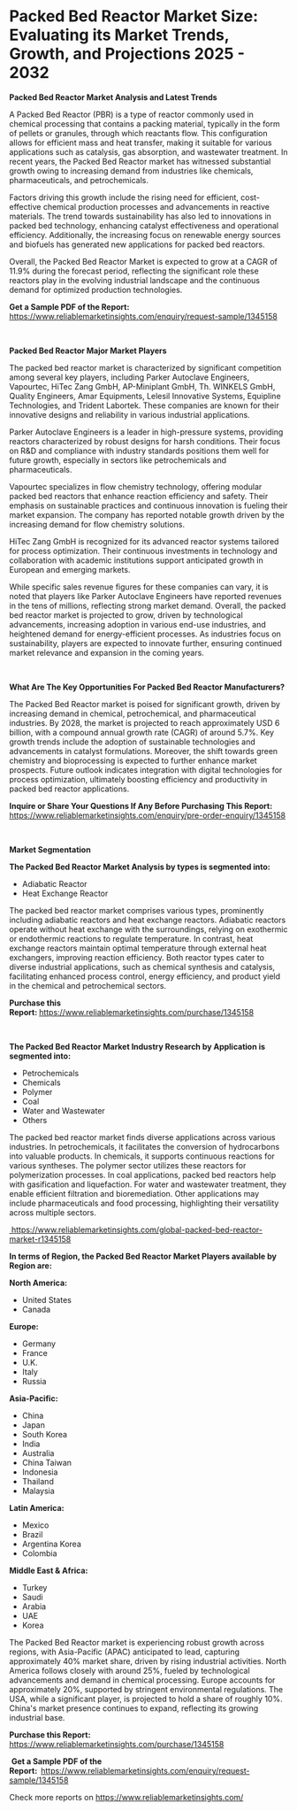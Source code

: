 <p><h1>Packed Bed Reactor Market Size: Evaluating its Market Trends, Growth, and Projections 2025 - 2032</h1></p><p><strong>Packed Bed Reactor Market Analysis and Latest Trends</strong></p>
<p><p>A Packed Bed Reactor (PBR) is a type of reactor commonly used in chemical processing that contains a packing material, typically in the form of pellets or granules, through which reactants flow. This configuration allows for efficient mass and heat transfer, making it suitable for various applications such as catalysis, gas absorption, and wastewater treatment. In recent years, the Packed Bed Reactor market has witnessed substantial growth owing to increasing demand from industries like chemicals, pharmaceuticals, and petrochemicals.</p><p>Factors driving this growth include the rising need for efficient, cost-effective chemical production processes and advancements in reactive materials. The trend towards sustainability has also led to innovations in packed bed technology, enhancing catalyst effectiveness and operational efficiency. Additionally, the increasing focus on renewable energy sources and biofuels has generated new applications for packed bed reactors.</p><p>Overall, the Packed Bed Reactor Market is expected to grow at a CAGR of 11.9% during the forecast period, reflecting the significant role these reactors play in the evolving industrial landscape and the continuous demand for optimized production technologies.</p></p>
<p><strong>Get a Sample PDF of the Report:&nbsp;</strong> <a href="https://www.reliablemarketinsights.com/enquiry/request-sample/1345158?utm_campaign=3037&utm_medium=2&utm_source=Github&utm_content=ia&utm_term=09042025&utm_id=packed-bed-reactor">https://www.reliablemarketinsights.com/enquiry/request-sample/1345158</a></p>
<p>&nbsp;</p>
<p><strong>Packed Bed Reactor Major Market Players</strong></p>
<p><p>The packed bed reactor market is characterized by significant competition among several key players, including Parker Autoclave Engineers, Vapourtec, HiTec Zang GmbH, AP-Miniplant GmbH, Th. WINKELS GmbH, Quality Engineers, Amar Equipments, Lelesil Innovative Systems, Equipline Technologies, and Trident Labortek. These companies are known for their innovative designs and reliability in various industrial applications.</p><p>Parker Autoclave Engineers is a leader in high-pressure systems, providing reactors characterized by robust designs for harsh conditions. Their focus on R&D and compliance with industry standards positions them well for future growth, especially in sectors like petrochemicals and pharmaceuticals.</p><p>Vapourtec specializes in flow chemistry technology, offering modular packed bed reactors that enhance reaction efficiency and safety. Their emphasis on sustainable practices and continuous innovation is fueling their market expansion. The company has reported notable growth driven by the increasing demand for flow chemistry solutions.</p><p>HiTec Zang GmbH is recognized for its advanced reactor systems tailored for process optimization. Their continuous investments in technology and collaboration with academic institutions support anticipated growth in European and emerging markets.</p><p>While specific sales revenue figures for these companies can vary, it is noted that players like Parker Autoclave Engineers have reported revenues in the tens of millions, reflecting strong market demand. Overall, the packed bed reactor market is projected to grow, driven by technological advancements, increasing adoption in various end-use industries, and heightened demand for energy-efficient processes. As industries focus on sustainability, players are expected to innovate further, ensuring continued market relevance and expansion in the coming years.</p></p>
<p>&nbsp;</p>
<p><strong>What Are The Key Opportunities For Packed Bed Reactor Manufacturers?</strong></p>
<p><p>The Packed Bed Reactor market is poised for significant growth, driven by increasing demand in chemical, petrochemical, and pharmaceutical industries. By 2028, the market is projected to reach approximately USD 6 billion, with a compound annual growth rate (CAGR) of around 5.7%. Key growth trends include the adoption of sustainable technologies and advancements in catalyst formulations. Moreover, the shift towards green chemistry and bioprocessing is expected to further enhance market prospects. Future outlook indicates integration with digital technologies for process optimization, ultimately boosting efficiency and productivity in packed bed reactor applications.</p></p>
<p><strong>Inquire or Share Your Questions If Any Before Purchasing This Report:</strong> <a href="https://www.reliablemarketinsights.com/enquiry/pre-order-enquiry/1345158?utm_campaign=3037&utm_medium=2&utm_source=Github&utm_content=ia&utm_term=09042025&utm_id=packed-bed-reactor">https://www.reliablemarketinsights.com/enquiry/pre-order-enquiry/1345158</a></p>
<p>&nbsp;</p>
<p><strong>Market Segmentation</strong></p>
<p><strong>The Packed Bed Reactor Market Analysis by types is segmented into:</strong></p>
<p><ul><li>Adiabatic Reactor</li><li>Heat Exchange Reactor</li></ul></p>
<p><p>The packed bed reactor market comprises various types, prominently including adiabatic reactors and heat exchange reactors. Adiabatic reactors operate without heat exchange with the surroundings, relying on exothermic or endothermic reactions to regulate temperature. In contrast, heat exchange reactors maintain optimal temperature through external heat exchangers, improving reaction efficiency. Both reactor types cater to diverse industrial applications, such as chemical synthesis and catalysis, facilitating enhanced process control, energy efficiency, and product yield in the chemical and petrochemical sectors.</p></p>
<p><strong>Purchase this Report:&nbsp;</strong><a href="https://www.reliablemarketinsights.com/purchase/1345158?utm_campaign=3037&utm_medium=2&utm_source=Github&utm_content=ia&utm_term=09042025&utm_id=packed-bed-reactor">https://www.reliablemarketinsights.com/purchase/1345158</a></p>
<p>&nbsp;</p>
<p><strong>The Packed Bed Reactor Market Industry Research by Application is segmented into:</strong></p>
<p><ul><li>Petrochemicals</li><li>Chemicals</li><li>Polymer</li><li>Coal</li><li>Water and Wastewater</li><li>Others</li></ul></p>
<p><p>The packed bed reactor market finds diverse applications across various industries. In petrochemicals, it facilitates the conversion of hydrocarbons into valuable products. In chemicals, it supports continuous reactions for various syntheses. The polymer sector utilizes these reactors for polymerization processes. In coal applications, packed bed reactors help with gasification and liquefaction. For water and wastewater treatment, they enable efficient filtration and bioremediation. Other applications may include pharmaceuticals and food processing, highlighting their versatility across multiple sectors.</p></p>
<p><a href="https://www.reliablemarketinsights.com/global-packed-bed-reactor-market-r1345158?utm_campaign=3037&utm_medium=2&utm_source=Github&utm_content=ia&utm_term=09042025&utm_id=packed-bed-reactor">&nbsp;https://www.reliablemarketinsights.com/global-packed-bed-reactor-market-r1345158</a></p>
<p><strong>In terms of Region, the Packed Bed Reactor Market Players available by Region are:</strong></p>
<p>
    <p> <strong> North America: </strong>
        <ul>
            <li>United States</li>
            <li>Canada</li>
        </ul>
        </p> 
    <p> <strong> Europe: </strong>
        <ul>
            <li>Germany</li>
            <li>France</li>
            <li>U.K.</li>
            <li>Italy</li>
            <li>Russia</li>
        </ul>
        </p> 
    <p> <strong> Asia-Pacific: </strong>
        <ul>
            <li>China</li>
            <li>Japan</li>
            <li>South Korea</li>
            <li>India</li>
            <li>Australia</li>
            <li>China Taiwan</li>
            <li>Indonesia</li>
            <li>Thailand</li>
            <li>Malaysia</li>
        </ul>
        </p> 
    <p> <strong> Latin America: </strong>
        <ul>
            <li>Mexico</li>
            <li>Brazil</li>
            <li>Argentina Korea</li>
            <li>Colombia</li>
        </ul>
        </p> 
    <p> <strong> Middle East & Africa: </strong>
        <ul>
            <li>Turkey</li>
            <li>Saudi</li>
            <li>Arabia</li>
            <li>UAE</li>
            <li>Korea</li>
        </ul>
    </p>
    </p>
<p><p>The Packed Bed Reactor market is experiencing robust growth across regions, with Asia-Pacific (APAC) anticipated to lead, capturing approximately 40% market share, driven by rising industrial activities. North America follows closely with around 25%, fueled by technological advancements and demand in chemical processing. Europe accounts for approximately 20%, supported by stringent environmental regulations. The USA, while a significant player, is projected to hold a share of roughly 10%. China's market presence continues to expand, reflecting its growing industrial base.</p></p>
<p><strong>Purchase this Report: </strong><a href="https://www.reliablemarketinsights.com/purchase/1345158?utm_campaign=3037&utm_medium=2&utm_source=Github&utm_content=ia&utm_term=09042025&utm_id=packed-bed-reactor">https://www.reliablemarketinsights.com/purchase/1345158</a></p>
<p>&nbsp;<strong>Get a Sample PDF of the Report:&nbsp;&nbsp;</strong><a href="https://www.reliablemarketinsights.com/enquiry/request-sample/1345158?utm_campaign=3037&utm_medium=2&utm_source=Github&utm_content=ia&utm_term=09042025&utm_id=packed-bed-reactor">https://www.reliablemarketinsights.com/enquiry/request-sample/1345158</a></p>
<p><strong></strong></p>
<p>Check more reports on <a href="https://www.reliablemarketinsights.com/?utm_campaign=3037&utm_medium=2&utm_source=Github&utm_content=ia&utm_term=09042025&utm_id=packed-bed-reactor">https://www.reliablemarketinsights.com/</a></p>
